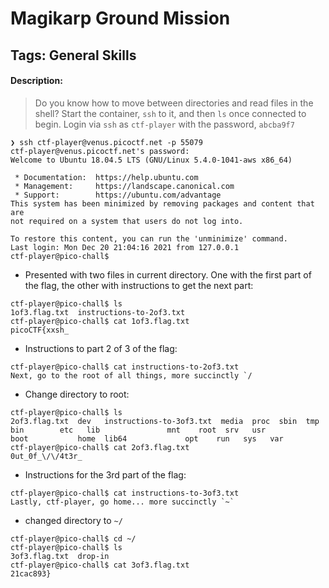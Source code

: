 # Magikarp Ground Mission
## Tags: General Skills

#### Description:
> Do you know how to move between directories and read files in the shell? Start the container, `ssh` to it, and then `ls` once connected
> to begin. Login via `ssh` as `ctf-player` with the password, `abcba9f7`

```Console
❯ ssh ctf-player@venus.picoctf.net -p 55079
ctf-player@venus.picoctf.net's password:
Welcome to Ubuntu 18.04.5 LTS (GNU/Linux 5.4.0-1041-aws x86_64)

 * Documentation:  https://help.ubuntu.com
 * Management:     https://landscape.canonical.com
 * Support:        https://ubuntu.com/advantage
This system has been minimized by removing packages and content that are
not required on a system that users do not log into.

To restore this content, you can run the 'unminimize' command.
Last login: Mon Dec 20 21:04:16 2021 from 127.0.0.1
ctf-player@pico-chall$
```
 * Presented with two files in current directory. One with the first part of the flag, the other with instructions to get the next part:

```Console
ctf-player@pico-chall$ ls
1of3.flag.txt  instructions-to-2of3.txt
ctf-player@pico-chall$ cat 1of3.flag.txt
picoCTF{xxsh_
```
 * Instructions to part 2 of 3 of the flag:
```Console
ctf-player@pico-chall$ cat instructions-to-2of3.txt
Next, go to the root of all things, more succinctly `/
```
 * Change directory to root:
```console
ctf-player@pico-chall$ ls
2of3.flag.txt  dev   instructions-to-3of3.txt  media  proc  sbin  tmp
bin	       etc   lib		       mnt    root  srv   usr
boot	       home  lib64		       opt    run   sys   var
ctf-player@pico-chall$ cat 2of3.flag.txt
0ut_0f_\/\/4t3r_
```
 * Instructions for the 3rd part of the flag:
```Console
ctf-player@pico-chall$ cat instructions-to-3of3.txt
Lastly, ctf-player, go home... more succinctly `~`
```
 * changed directory to `~/`
```Console
ctf-player@pico-chall$ cd ~/
ctf-player@pico-chall$ ls
3of3.flag.txt  drop-in
ctf-player@pico-chall$ cat 3of3.flag.txt
21cac893}
```

